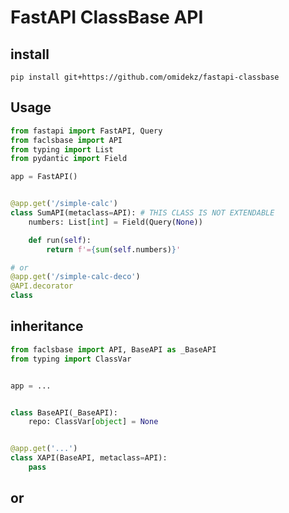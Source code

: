 # FastAPI ClassBase API

## install

`pip install git+https://github.com/omidekz/fastapi-classbase`

## Usage

```py
from fastapi import FastAPI, Query
from faclsbase import API
from typing import List
from pydantic import Field

app = FastAPI()


@app.get('/simple-calc')
class SumAPI(metaclass=API): # THIS CLASS IS NOT EXTENDABLE
    numbers: List[int] = Field(Query(None))

    def run(self):
        return f'={sum(self.numbers)}'

# or
@app.get('/simple-calc-deco')
@API.decorator
class 
```

## inheritance

```py
from faclsbase import API, BaseAPI as _BaseAPI
from typing import ClassVar


app = ...


class BaseAPI(_BaseAPI):
    repo: ClassVar[object] = None


@app.get('...')
class XAPI(BaseAPI, metaclass=API):
    pass
```

## or

```py

```